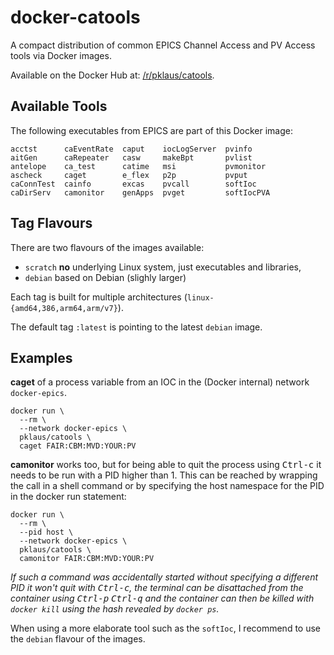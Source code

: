 # docker-catools

A compact distribution of common EPICS Channel Access and PV Access tools via Docker images.

Available on the Docker Hub at: [/r/pklaus/catools](https://hub.docker.com/r/pklaus/catools).

## Available Tools

The following executables from EPICS are part of this Docker image:

```
acctst      caEventRate  caput    iocLogServer  pvinfo
aitGen      caRepeater   casw     makeBpt       pvlist
antelope    ca_test      catime   msi           pvmonitor
ascheck     caget        e_flex   p2p           pvput
caConnTest  cainfo       excas    pvcall        softIoc
caDirServ   camonitor    genApps  pvget         softIocPVA
```

## Tag Flavours

There are two flavours of the images available:

* `scratch` **no** underlying Linux system, just executables and libraries,
* `debian` based on Debian (slighly larger)

Each tag is built for multiple architectures (`linux-{amd64,386,arm64,arm/v7}`).

The default tag `:latest` is pointing to the latest `debian` image.

## Examples

**caget** of a process variable from an IOC in the (Docker internal) network `docker-epics`.

```
docker run \
  --rm \
  --network docker-epics \
  pklaus/catools \
  caget FAIR:CBM:MVD:YOUR:PV
```

**camonitor** works too, but for being able to quit the process using <kbd>Ctrl-c</kbd>
it needs to be run with a PID higher than 1. This can be reached by wrapping the
call in a shell command or by specifying the host namespace for the PID in the
docker run statement:

```
docker run \
  --rm \
  --pid host \
  --network docker-epics \
  pklaus/catools \
  camonitor FAIR:CBM:MVD:YOUR:PV
```

*If such a command was accidentally started without specifying a different PID it won't quit
with <kbd>Ctrl-c</kbd>, the terminal can be disattached from the container using
<kbd>Ctrl-p</kbd> <kbd>Ctrl-q</kbd> and the container can then be killed with
`docker kill` using the hash revealed by `docker ps`.*

When using a more elaborate tool such as the `softIoc`, I recommend to use the
`debian` flavour of the images.
